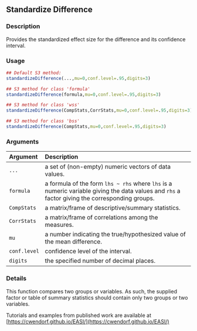 ## Standardize Difference

### Description

Provides the standardized effect size for the difference and its confidence interval.

### Usage

```r
## Default S3 method:
standardizeDifference(...,mu=0,conf.level=.95,digits=3)

## S3 method for class 'formula'
standardizeDifference(formula,mu=0,conf.level=.95,digits=3)

## S3 method for class 'wss'
standardizeDifference(CompStats,CorrStats,mu=0,conf.level=.95,digits=3)

## S3 method for class 'bss'
standardizeDifference(CompStats,mu=0,conf.level=.95,digits=3)
```

### Arguments

Argument | Description
:-- | :--
```...``` | a set of (non-empty) numeric vectors of data values.
```formula``` | a formula of the form `lhs ~ rhs` where `lhs` is a numeric variable giving the data values and `rhs` a factor giving the corresponding groups.
```CompStats``` | a matrix/frame of descriptive/summary statistics.
```CorrStats``` | a matrix/frame of correlations among the measures.
```mu``` | a number indicating the true/hypothesized value of the mean difference.
```conf.level``` | confidence level of the interval.
```digits``` | the specified number of decimal places.

### Details

This function compares two groups or variables. As such, the supplied factor or table of summary statistics should contain only two groups or two variables.
 
Tutorials and examples from published work are available at [https://cwendorf.github.io/EASI/](https://cwendorf.github.io/EASI/) 
